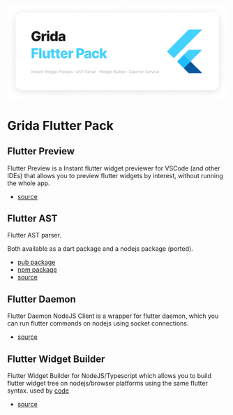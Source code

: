 ![Grida Flutter Pack](./docs/main-cover.png)

# Grida Flutter Pack

## Flutter Preview

Flutter Preview is a Instant flutter widget previewer for VSCode (and other IDEs) that allows you to preview flutter widgets by interest, without running the whole app.

- [source](./flutter-preview/)

## Flutter AST

Flutter AST parser.

Both available as a dart package and a nodejs package (ported).

- [pub package](https://pub.dev/packages/flutter_ast)
- [npm package](https://www.npmjs.com/flutter-ast)
- [source](./flutter-ast/)

## Flutter Daemon

Flutter Daemon NodeJS Client is a wrapper for flutter daemon, which you can run flutter commands on nodejs using socket connections.

- [source](./flutter-daemon/)

## Flutter Widget Builder

Flutter Widget Builder for NodeJS/Typescript which allows you to build flutter widget tree on nodejs/browser platforms using the same flutter syntax. used by [code](https://github.com/gridaco/code)

- [source](./flutter-builder/)
